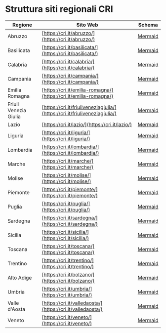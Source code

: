 # Struttura siti regionali CRI

| Regione               | Sito Web                                                                   | Schema                                     |
| --------------------- | -------------------------------------------------------------------------- | ------------------------------------------ |
| Abruzzo               | [https://cri.it/abruzzo/](https://cri.it/abruzzo/)                         | [Mermaid](/schema_abruzzo.md)             |
| Basilicata            | [https://cri.it/basilicata/](https://cri.it/basilicata/)                   | [Mermaid](/schema_basilicata.md)          |
| Calabria              | [https://cri.it/calabria/](https://cri.it/calabria/)                       | [Mermaid](/schema_calabria.md)            |
| Campania              | [https://cri.it/campania/](https://cri.it/campania/)                       | [Mermaid](/schema_campania.md)            |
| Emilia Romagna        | [https://cri.it/emilia-romagna/](https://cri.it/emilia-romagna/)           | [Mermaid](/schema_emiliaromagna.md)       |
| Friuli Venezia Giulia | [https://cri.it/friuliveneziagiulia/](https://cri.it/friuliveneziagiulia/) | [Mermaid](/schema_friuliveneziagiulia.md) |
| Lazio                 | [https://cri.it/lazio/](https://cri.it/lazio/)                             | [Mermaid](/schema_lazio.md)               |
| Liguria               | [https://cri.it/liguria/](https://cri.it/liguria/)                         | [Mermaid](/schema_liguria.md)             |
| Lombardia             | [https://cri.it/lombardia/](https://cri.it/lombardia/)                     | [Mermaid](/schema_lombardia.md)           |
| Marche                | [https://cri.it/marche/](https://cri.it/marche/)                           | [Mermaid](/schema_marche.md)              |
| Molise                | [https://cri.it/molise/](https://cri.it/molise/)                           | [Mermaid](/schema_molise.md)              |
| Piemonte              | [https://cri.it/piemonte/](https://cri.it/piemonte/)                       | [Mermaid](/schema_piemonte.md)            |
| Puglia                | [https://cri.it/puglia/](https://cri.it/puglia/)                           | [Mermaid](/schema_puglia.md)              |
| Sardegna              | [https://cri.it/sardegna/](https://cri.it/sardegna/)                       | [Mermaid](/schema_sardegna.md)            |
| Sicilia               | [https://cri.it/sicilia/](https://cri.it/sicilia/)                         | [Mermaid](/schema_sicilia.md)             |
| Toscana               | [https://cri.it/toscana/](https://cri.it/toscana/)                         | [Mermaid](/schema_toscana.md)             |
| Trentino              | [https://cri.it/trentino/](https://cri.it/trentino/)                       | [Mermaid](/schema_trentino.md)            |
| Alto Adige            | [https://cri.it/bolzano/](https://cri.it/bolzano/)                         | [Mermaid](/schema_bolzano.md)             |
| Umbria                | [https://cri.it/umbria/](https://cri.it/umbria/)                           | [Mermaid](/schema_umbria.md)              |
| Valle d'Aosta         | [https://cri.it/valledaosta/](https://cri.it/valledaosta/)                 | [Mermaid](/schema_valledaosta.md)         |
| Veneto                | [https://cri.it/veneto/](https://cri.it/veneto/)                           | [Mermaid](/schema_veneto.md)              |
